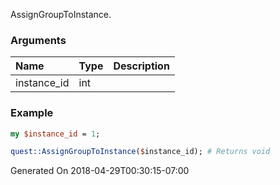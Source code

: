 AssignGroupToInstance.
### Arguments
**Name**|**Type**|**Description**
:---|:---|:---
instance_id|int|

### Example

```perl
my $instance_id = 1;

quest::AssignGroupToInstance($instance_id); # Returns void
```


Generated On 2018-04-29T00:30:15-07:00